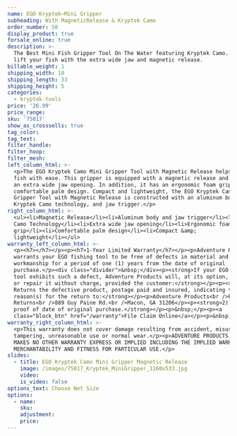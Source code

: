 ```yaml
---
name: EGO Kryptek—Mini Gripper
subheading: With MagneticRelease & Kryptek Camo
order_number: 50
display_product: true
forsale_online: true
description: >-
  The Best Mini Fish Gripper Tool On The Water featuring Kryptek Camo.  Grip and
  lift your fish with the extra wide jaw and magnetic release.
billable_weight: 1
shipping_width: 10
shipping_length: 33
shipping_height: 5
categories:
  - kryptek-tools
price: '26.99'
price_range:
sku: '75017'
show_as_crosssells: true
tag_color:
tag_text:
filter_handle:
filter_hoop:
filter_mesh:
left_column_html: >-
  <p>The EGO Kryptek Camo Mini Gripper Tool with Magnetic Release helps land
  fish with ease. This gripper is equipped with a magnetic release and features
  an extra wide jaw opening. In addition, it has an ergonomic foam grip and
  comfortable palm design. Compact and lightweight, the EGO Kryptek Camo Mini
  Gripper Tool with Magnetic Release is constructed with an aluminum body,
  Kryptek Camo technology, and jaw trigger.</p>
right_column_html: >-
  <ul><li>Magnetic Release</li><li>Aluminum body and jaw trigger</li><li>Kryptek
  Camo Technology</li><li>Extra wide jaw opening</li><li>Ergonomic foam
  grip</li><li>Comfortable palm design</li><li>Compact &amp;
  lightweight</li></ul>
warranty_left_column_html: >-
  <p><h7></h7></p><p><h7>1-Year Limited Warranty</h7></p><p>Adventure Products
  warrants your EGO fishing tool to be free of defects in material and
  workmanship for a period of one (1) years from the date of original
  purchase.</p><div class="divider">&nbsp;</div><p><strong>If your EGO fishing
  tool exhibits such a defect, Adventure Products will, at its option, replace
  or repair it without charge, provided the customer:</strong></p><p><strong>1)
  Returns the defective product, postage paid and insured, indicating the
  reason(s) for the return to:</strong></p><p>Adventure Products<br />Product
  Returns<br />889 Guy Paine Rd.<br />Macon, GA 31206</p><p><strong>2) Submits
  proof of date of original purchase.</strong></p><p>&nbsp;</p><p><a
  class="block_btn" href="/warranty">File Claim Online</a></p><p>&nbsp;</p>
warranty_right_column_html: >-
  <p>This warranty does not cover damage resulting from accident, misuse, abuse,
  tampering, unreasonable use or normal wear.</p><p>ADVENTURE PRODUCTS, INC.
  MAKES NO OTHER WARRANTY EXPRESS OR IMPLIED INCLUDING THE IMPLIED WARRANTIES OF
  MERCHANTABILITY AND FITNESS FOR PARTICULAR USE.</p>
slides:
  - title: EGO Kryptek Camo Mini Gripper Magnetic Release
    image: /images/75017_Kryptek_MiniGripper_1160x533.jpg
    video:
    is_video: false
options_text: Choose Net Size
options:
  - name:
    sku:
    adjustment:
    price:
---
```


